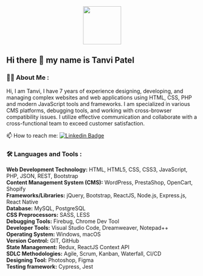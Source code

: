 <div id="header" align="center">
  <img src="https://media1.giphy.com/media/v1.Y2lkPTc5MGI3NjExOXMyaHcxb2J0eXJvcjI3N2VqYzdjbmxzMWpyeTBxc2xrYThpdjBnNCZlcD12MV9pbnRlcm5hbF9naWZfYnlfaWQmY3Q9cw/WIQ0N0OUvei1OW1h9Z/giphy.gif" width="100"/>
</div>

## Hi there 👋 my name is Tanvi Patel


### 👩‍💻 About Me :

Hi, I am Tanvi, I have 7 years of experience designing, developing, and managing complex websites and web applications using HTML, CSS, PHP and modern JavaScript tools and frameworks. I am specialized in various CMS platforms, debugging tools, and working with cross-browser compatibility issues. I utilize effective communication and collaborate with a cross-functional team to exceed customer satisfaction.

📫 How to reach me: [![Linkedin Badge](https://img.shields.io/badge/-Tanvi_Patel-blue?style=flat&logo=Linkedin&logoColor=white)](https://www.linkedin.com/in/tdhpatel/)

### :hammer_and_wrench: Languages and Tools :

**Web Development Technology:** HTML, HTML5, CSS, CSS3, JavaScript, PHP, JSON, REST, Bootstrap  
**Content Management System (CMS):** WordPress, PrestaShop, OpenCart, Shopify  
**Frameworks/Libraries:** jQuery, Bootstrap, ReactJS, Node.js, Express.js, React Native  
**Database:** MySQL, PostgreSQL  
**CSS Preprocessors:** SASS, LESS  
**Debugging Tools:** Firebug, Chrome Dev Tool  
**Developer Tools:** Visual Studio Code, Dreamweaver, Notepad++  
**Operating System:** Windows, macOS  
**Version Control:** GIT, GitHub  
**State Management:** Redux, ReactJS Context API  
**SDLC Methodologies:** Agile, Scrum, Kanban, Waterfall, CI/CD  
**Designing Tool:** Photoshop, Figma  
**Testing framework:** Cypress, Jest     

<!--
**tanvi4248/tanvi4248** is a ✨ _special_ ✨ repository because its `README.md` (this file) appears on your GitHub profile.

Here are some ideas to get you started:

- 🔭 I’m currently working on ...
- 🌱 I’m currently learning ...
- 👯 I’m looking to collaborate on ...
- 🤔 I’m looking for help with ...
- 💬 Ask me about ...
- 📫 How to reach me: ...
- 😄 Pronouns: ...
- ⚡ Fun fact: ...
-->
